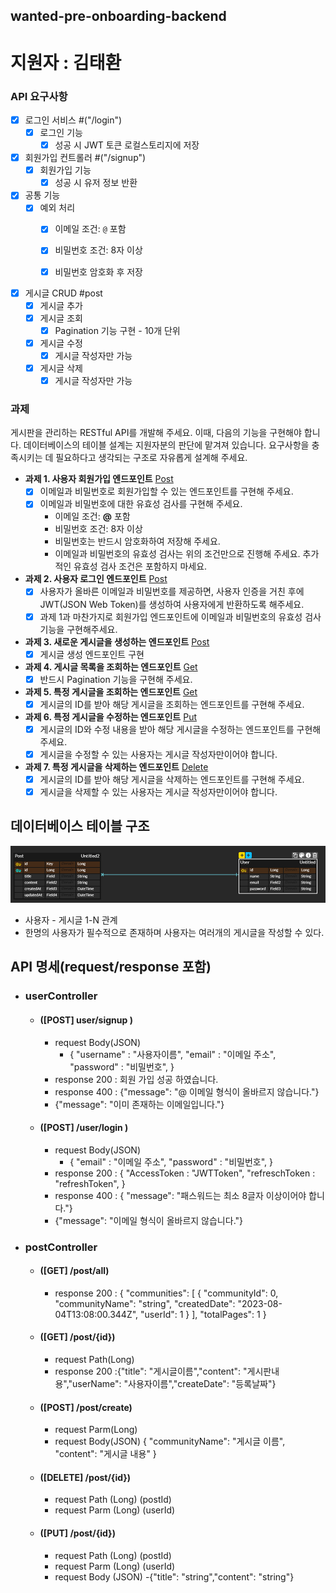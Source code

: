 
## wanted-pre-onboarding-backend

# 지원자 : 김태환


### API 요구사항

- [x] 로그인 서비스 #("/login")
    - [x] 로그인 기능
        - [x] 성공 시 JWT 토큰 로컬스토리지에 저장
- [x] 회원가입 컨트롤러 #("/signup")
    - [x] 회원가입 기능
        - [x] 성공 시 유저 정보 반환
- [x] 공통 기능
    - [x] 예외 처리
        - [x] 이메일 조건: `@` 포함
        - [x] 비밀번호 조건: 8자 이상
        - [x] 비밀번호 암호화 후 저장


- [x] 게시글 CRUD #post
    - [x] 게시글 추가
    - [x] 게시글 조회
        -[x] Pagination 기능 구현 - 10개 단위
    - [x] 게시글 수정
        -[x] 게시글 작성자만 가능
    - [x] 게시글 삭제
        -[x] 게시글 작성자만 가능

### 과제
게시판을 관리하는 RESTful API를 개발해 주세요. 이때, 다음의 기능을 구현해야 합니다. 데이터베이스의 테이블 설계는 지원자분의 판단에 맡겨져 있습니다. 요구사항을 충족시키는 데 필요하다고 생각되는 구조로 자유롭게 설계해 주세요.

- **과제 1. 사용자 회원가입 엔드포인트** [Post]("user/signup")
    - [x] 이메일과 비밀번호로 회원가입할 수 있는 엔드포인트를 구현해 주세요.
    - [x] 이메일과 비밀번호에 대한 유효성 검사를 구현해 주세요.
        - 이메일 조건: **@** 포함
        - 비밀번호 조건: 8자 이상
        - 비밀번호는 반드시 암호화하여 저장해 주세요.
        - 이메일과 비밀번호의 유효성 검사는 위의 조건만으로 진행해 주세요. 추가적인 유효성 검사 조건은 포함하지 마세요.
- **과제 2. 사용자 로그인 엔드포인트** [Post]("user/login")
    - [x] 사용자가 올바른 이메일과 비밀번호를 제공하면, 사용자 인증을 거친 후에 JWT(JSON Web Token)를 생성하여 사용자에게 반환하도록 해주세요.
    - [x] 과제 1과 마찬가지로 회원가입 엔드포인트에 이메일과 비밀번호의 유효성 검사기능을 구현해주세요.
- **과제 3. 새로운 게시글을 생성하는 엔드포인트** [Post]("post/create")
  - [x] 게시글 생성 엔드포인트 구현
- **과제 4. 게시글 목록을 조회하는 엔드포인트** [Get]("post/all")
    - [x] 반드시 Pagination 기능을 구현해 주세요.
- **과제 5. 특정 게시글을 조회하는 엔드포인트** [Get]("post/{id}")
    - [x] 게시글의 ID를 받아 해당 게시글을 조회하는 엔드포인트를 구현해 주세요.
- **과제 6. 특정 게시글을 수정하는 엔드포인트** [Put]("post/{id}")
    - [x] 게시글의 ID와 수정 내용을 받아 해당 게시글을 수정하는 엔드포인트를 구현해 주세요.
    - [x] 게시글을 수정할 수 있는 사용자는 게시글 작성자만이어야 합니다.
- **과제 7. 특정 게시글을 삭제하는 엔드포인트** [Delete]("post/{id}")
    - [x] 게시글의 ID를 받아 해당 게시글을 삭제하는 엔드포인트를 구현해 주세요.
    - [x] 게시글을 삭제할 수 있는 사용자는 게시글 작성자만이어야 합니다.
  
## 데이터베이스 테이블 구조
![img.png](img.png)
- 사용자 - 게시글 1-N 관계
- 한명의 사용자가 필수적으로 존재하며 사용자는 여러개의 게시글을 작성할 수 있다.
## API 명세(request/response 포함)
- ### userController
    - ####  ([POST] user/signup )
        - request Body(JSON)
            - {
              "username" : "사용자이름",
              "email" : "이메일 주소",
              "password" : "비밀번호",
              }
        - response 200 : 회원 가입 성공 하였습니다.
        - response 400 : {"message": "@ 이메일 형식이 올바르지 않습니다."}
        - {"message": "이미 존재하는 이메일입니다."}
    - #### ([POST] /user/login )
        - request Body(JSON)
            - {
              "email" : "이메일 주소",
              "password" : "비밀번호",
              }
        - response 200 : {
          "AccessToken : "JWTToken",
          "refreschToken : "refreshToken",
          }
        - response 400 : { "message": "패스워드는 최소 8글자 이상이어야 합니다."}
        - {"message": "이메일 형식이 올바르지 않습니다."}

- ### postController
    - #### ([GET] /post/all)
        - response 200 :
          {
          "communities": [
          {
          "communityId": 0,
          "communityName": "string",
          "createdDate": "2023-08-04T13:08:00.344Z",
          "userId": 1
          }
          ],
          "totalPages": 1
          }
    - #### ([GET] /post/{id})
        - request Path(Long)
        - response 200 :{"title": "게시글이름","content": "게시판내용","userName": "사용자이름","createDate": "등록날짜"}
    - #### ([POST] /post/create)
        - request Parm(Long)
        - request Body(JSON)
          {
          "communityName": "게시글 이름",
          "content": "게시글 내용"
          }
       
    - #### ([DELETE] /post/{id})
        - request Path (Long) (postId)
        - request Parm (Long) (userId)
    - #### ([PUT] /post/{id})
        - request Path (Long) (postId)
        - request Parm (Long) (userId)
        - request Body (JSON)
          -{"title": "string","content": "string"}
